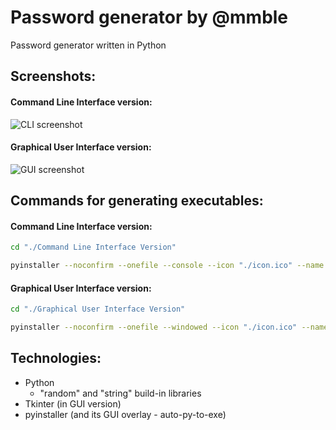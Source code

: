 # Password generator by @mmble
Password generator written in Python
## Screenshots:
#### Command Line Interface version:
![CLI screenshot](https://github.com/mmble/password_generator/blob/master/screenshotcli.jpg)
#### Graphical User Interface version:
![GUI screenshot](https://github.com/mmble/password_generator/blob/master/screenshotgui.jpg)
## Commands for generating executables:
#### Command Line Interface version:
```bash
cd "./Command Line Interface Version"
```
```bash
pyinstaller --noconfirm --onefile --console --icon "./icon.ico" --name "Password generator CLI" --ascii  "./main.py"
```
#### Graphical User Interface version:
```bash
cd "./Graphical User Interface Version"
```
```bash
pyinstaller --noconfirm --onefile --windowed --icon "./icon.ico" --name "Password generator GUI" --ascii --add-data "./icon.ico;."  "./main-pyinstaller_version.py"
```
## Technologies:
 - Python 
   - "random" and "string" build-in libraries
 - Tkinter (in GUI version)
 - pyinstaller (and its GUI overlay - auto-py-to-exe)
